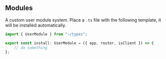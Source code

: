 ## Modules

A custom user module system. Place a `.ts` file with the following template, it will be installed automatically.

```ts
import { UserModule } from "~/types";

export const install: UserModule = ({ app, router, isClient }) => {
	// do something
};
```
